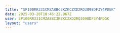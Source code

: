 ```yaml
---
title: "SP100RR331CMZA8BC3KZKCZXD2RQ3098DF3Y4PDGK"
date: 2025-03-20T10:46:22.967Z
user: SP100RR331CMZA8BC3KZKCZXD2RQ3098DF3Y4PDGK
layout: "users"
---
```

    